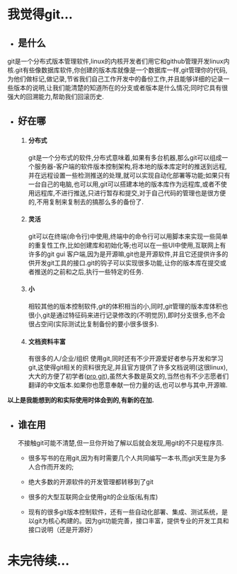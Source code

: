 # 我觉得git...

* ## 是什么

git是一个分布式版本管理软件,linux的内核开发者们用它和github管理开发linux内核.git有些像数据库软件,你创建的版本库就像是一个数据库一样,git管理你的代码,为他们做标记,做记录,节省我们自己工作开发中的备份工作,并且能够详细的记录一些版本的说明,让我们能清楚的知道所在的分支或者版本是什么情况;同时它具有很强大的回溯能力,帮助我们回滚历史.

* ## 好在哪

  1. #### 分布式

     git是一个分布式的软件,分布式意味着,如果有多台机器,那么git可以组成一个服务器-客户端的软件版本控制架构,将本地的版本库定时的推送到远程,并在远程设置一些检测推送的处理,就可以实现自动化部署等功能;如果只有一台自己的电脑,也可以用,git可以搭建本地的版本库作为远程库,或者不使用远程库,不进行推送,只进行暂存和提交,对于自己代码的管理也是很方便的,不用复制来复制去的搞那么多的备份了.

  2. #### 灵活

     git可以在终端\(命令行\)中使用,终端中的命令行可以用脚本来实现一些简单的重复性工作,比如创建库和初始化等;也可以在一些UI中使用,互联网上有许多的git gui 客户端,因为是开源嘛,git也是开源软件,并且它还提供许多的供开发git工具的接口.git的钩子可以实现很多功能,让你的版本库在提交或者推送的之前和之后,执行一些特定的任务.

  3. #### 小

     相较其他的版本控制软件,git的体积相当的小,同时,git管理的版本库体积也很小,git是通过特征码来进行记录修改的\(不明觉厉\),即时分支很多,也不会很占空间\(实际测试比复制备份的要小很多很多\).

  4. #### 文档资料丰富

     有很多的人/企业/组织 使用git,同时还有不少开源爱好者参与开发和学习git,这使得git相关的资料很充足,并且官方提供了许多文档说明\(这很linux\),大大的方便了初学者\([pro git](https://git-scm.com/book/zh/v2)\),虽然大多数是英文的,当然也有不少志愿者们翻译的中文版本.如果你也愿意奉献一份力量的话,也可以参与其中,开源嘛.

**以上是我能想到的和实际使用时体会到的,有新的在加.**

* ## 谁在用

  不接触git可能不清楚,但一旦你开始了解以后就会发现,用git的不只是程序员.

  * 很多写书的在用git,因为有时需要几个人共同编写一本书,而git天生是为多人合作而开发的;

  * 绝大多数的开源软件的开发管理都转移到了git

  * 很多的大型互联网企业使用git的企业版\(私有库\)
  * 现有的很多git版本控制软件，还有一些自动化部署、集成、测试系统，是以git为核心构建的。因为git功能完善，接口丰富，提供专业的开发工具和接口说明（还是开源好）

# 未完待续...



